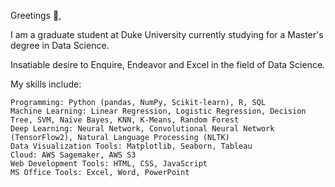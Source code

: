 Greetings 🙏,

I am a graduate student at Duke University currently studying for a Master's degree in Data Science.

Insatiable desire to Enquire, Endeavor and Excel in the field of Data Science.

My skills include:

    Programming: Python (pandas, NumPy, Scikit-learn), R, SQL
    Machine Learning: Linear Regression, Logistic Regression, Decision Tree, SVM, Naïve Bayes, KNN, K-Means, Random Forest
    Deep Learning: Neural Network, Convolutional Neural Network (TensorFlow2), Natural Language Processing (NLTK)
    Data Visualization Tools: Matplotlib, Seaborn, Tableau
    Cloud: AWS Sagemaker, AWS S3
    Web Development Tools: HTML, CSS, JavaScript
    MS Office Tools: Excel, Word, PowerPoint


<!---
hb173/hb173 is a ✨ special ✨ repository because its `README.md` (this file) appears on your GitHub profile.
You can click the Preview link to take a look at your changes.
--->

